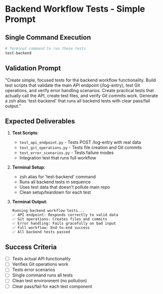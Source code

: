 # Backend Workflow Tests - Simple Prompt

## **Single Command Execution**

```bash
# Terminal command to run these tests
test-backend
```

## **Validation Prompt**

"Create simple, focused tests for the backend workflow functionality. Build test scripts that validate the main API endpoint (/log-entry), test Git operations, and verify error handling scenarios. Create practical tests that actually call the API, create test files, and verify Git commits work. Generate a zsh alias 'test-backend' that runs all backend tests with clear pass/fail output."

## **Expected Deliverables**

1. **Test Scripts**:
   - `test_api_endpoint.py` - Tests POST /log-entry with real data
   - `test_git_operations.py` - Tests file creation and Git commits
   - `test_error_scenarios.py` - Tests failure modes
   - Integration test that runs full workflow

2. **Terminal Setup**:
   - zsh alias for 'test-backend' command
   - Runs all backend tests in sequence
   - Uses test data that doesn't pollute main repo
   - Clean setup/teardown for each test

3. **Terminal Output**:
   ```
   Running backend workflow tests...
   ✅ API endpoint: Responds correctly to valid data
   ✅ Git operations: Creates files and commits
   ✅ Error handling: Fails gracefully on bad input
   ✅ Full workflow: End-to-end success
   ✅ All backend tests passed
   ```

## **Success Criteria**

- [ ] Tests actual API functionality
- [ ] Verifies Git operations work
- [ ] Tests error scenarios
- [ ] Single command runs all tests
- [ ] Clean test environment (no pollution)
- [ ] Clear pass/fail for each test component